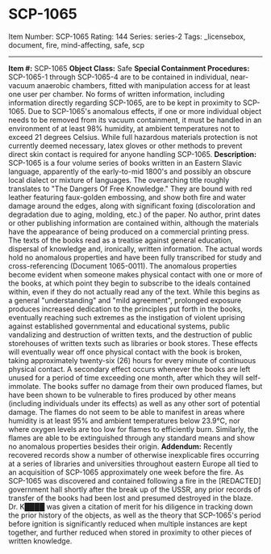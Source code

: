 # SCP-1065
Item Number: SCP-1065
Rating: 144
Series: series-2
Tags: _licensebox, document, fire, mind-affecting, safe, scp

---

**Item #:** SCP-1065
**Object Class:** Safe
**Special Containment Procedures:** SCP-1065-1 through SCP-1065-4 are to be contained in individual, near-vacuum anaerobic chambers, fitted with manipulation access for at least one user per chamber. No forms of written information, including information directly regarding SCP-1065, are to be kept in proximity to SCP-1065.
Due to SCP-1065's anomalous effects, if one or more individual object needs to be removed from its vacuum containment, it must be handled in an environment of at least 98% humidity, at ambient temperatures not to exceed 21 degrees Celsius. While full hazardous materials protection is not currently deemed necessary, latex gloves or other methods to prevent direct skin contact is required for anyone handling SCP-1065.
**Description:** SCP-1065 is a four volume series of books written in an Eastern Slavic language, apparently of the early-to-mid 1800's and possibly an obscure local dialect or mixture of languages. The overarching title roughly translates to "The Dangers Of Free Knowledge." They are bound with red leather featuring faux-golden embossing, and show both fire and water damage around the edges, along with significant foxing (discoloration and degradation due to aging, molding, etc.) of the paper. No author, print dates or other publishing information are contained within, although the materials have the appearance of being produced on a commercial printing press.
The texts of the books read as a treatise against general education, dispersal of knowledge and, ironically, written information. The actual words hold no anomalous properties and have been fully transcribed for study and cross-referencing (Document 1065-0011). The anomalous properties become evident when someone makes physical contact with one or more of the books, at which point they begin to subscribe to the ideals contained within, even if they do not actually read any of the text. While this begins as a general "understanding" and "mild agreement", prolonged exposure produces increased dedication to the principles put forth in the books, eventually reaching such extremes as the instigation of violent uprising against established governmental and educational systems, public vandalizing and destruction of written texts, and the destruction of public storehouses of written texts such as libraries or book stores.
These effects will eventually wear off once physical contact with the book is broken, taking approximately twenty-six (26) hours for every minute of continuous physical contact.
A secondary effect occurs whenever the books are left unused for a period of time exceeding one month, after which they will self-immolate. The books suffer no damage from their own produced flames, but have been shown to be vulnerable to fires produced by other means (including individuals under its effects) as well as any other sort of potential damage. The flames do not seem to be able to manifest in areas where humidity is at least 95% and ambient temperatures below 23.9°C, nor where oxygen levels are too low for flames to efficiently burn. Similarly, the flames are able to be extinguished through any standard means and show no anomalous properties besides their origin.
**Addendum:** Recently recovered records show a number of otherwise inexplicable fires occurring at a series of libraries and universities throughout eastern Europe all tied to an acquisition of SCP-1065 approximately one week before the fire. As SCP-1065 was discovered and contained following a fire in the [REDACTED] government hall shortly after the break up of the USSR, any prior records of transfer of the books had been lost and presumed destroyed in the blaze. Dr. K████ was given a citation of merit for his diligence in tracking down the prior history of the objects, as well as the theory that SCP-1065's period before ignition is significantly reduced when multiple instances are kept together, and further reduced when stored in proximity to other pieces of written knowledge.